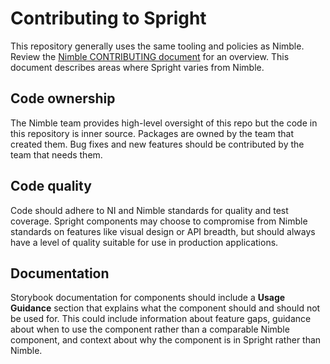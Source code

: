 # Contributing to Spright

This repository generally uses the same tooling and policies as Nimble. Review the [Nimble CONTRIBUTING document](https://github.com/ni/nimble/blob/main/CONTRIBUTING.md) for an overview. This document describes areas where Spright varies from Nimble.

## Code ownership

The Nimble team provides high-level oversight of this repo but the code in this repository is inner source. Packages are owned by the team that created them. Bug fixes and new features should be contributed by the team that needs them.

## Code quality

Code should adhere to NI and Nimble standards for quality and test coverage. Spright components may choose to compromise from Nimble standards on features like visual design or API breadth, but should always have a level of quality suitable for use in production applications.

## Documentation

Storybook documentation for components should include a **Usage Guidance** section that explains what the component should and should not be used for. This could include information about feature gaps, guidance about when to use the component rather than a comparable Nimble component, and context about why the component is in Spright rather than Nimble.
